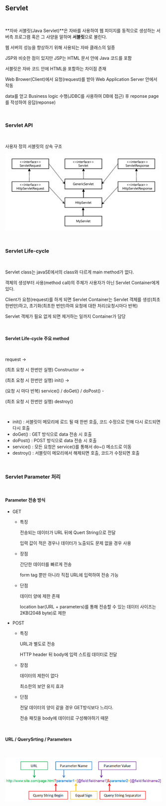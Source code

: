 ## Servlet

<br>

**자바 서블릿(Java Servlet)**은 자바를 사용하여 웹 피이지를 동적으로 생성하는 서버측 프로그램 혹은 그 사양을 말하며 **서블릿**으로 불린다.

웹 서버의 성능을 향상하기 위해 사용되는 자바 클래스의 일종

JSP와 비슷한 점이 있지만 JSP는 HTML 문서 안에 Java 코드를 포함

서블릿은 자바 코드 안에 HTML을 포함하는 차이점 존재

Web Brower(Client)에서 요청(request)를 받아 Web Application Server 안에서 작동

data를 얻고 Business logic 수행(JDBC를 사용하여 DB에 접근) 후 reponse page를 작성하여 응답(reponse)

<br>

### Servlet API

<br>

사용자 정의 서블릿의 상속 구조

![servlet](./../../img/inner%20ing/serveltAPI.png)

<br>

### Servlet Life-cycle

<br>

Servlet class는 javaSE에서의 class와 다르게 main method가 없다.

객체의 생성부터 사용(method call)의 주체가 사용자가 아닌 Servlet Container에게 있다.

Client가 요청(request)를 하게 되면 Servlet Container는 Servlet 객체를 생성(최초 한번만)하고, 초기화(최초한 번만)하여 요청에 대한 처리(요청시마다 반복)

Servlet 객체가 필요 없게 되면 제거하는 일까지 Container가 담당

<br>

#### Servlet Life-cycle 주요 method

<br>

request ->

(최초 요청 시 한번만 실행) Constructor ->

(최초 요청 시 한번만 실행) init() ->

(요청 시 마다 반복) service() / doGet() / doPost() -

(최초 요청 시 한번만 실행) destroy()

<br>

- init() : 서블릿이 메모리에 로드 될 때 한번 호출, 코드 수정으로 인해 다시 로드되면 다시 호출
- doGet() : GET 방식으로 data 전송 시 호출
- doPost() : POST 방식으로 data 전송 시 호출
- service() : 모든 요청은 service()를 통해서 do~() 메소드로 이동
- destroy() : 서블릿이 메모리에서 해제되면 호출, 코드가 수정되면 호출

<br>

### Servlet Parameter 처리

<br>

#### Parameter 전송 방식

- GET
    
    - 특징
  
        전송되는 데이터가 URL 뒤에 Quert String으로 전달

        입력 값이 적은 경우나 데이터가 노출되도 문제 없을 경우 사용

    - 장점

        간단한 데이터를 빠르게 전송

        form tag 뿐만 아니라 직접 URL에 입력하여 전송 가능

    - 단점

        데이터 양에 제한 존재

        location bar(URL + parameters)를 통해 전송할 수 있는 데이터 사이즈는 2KB(2048 byte)로 제한

- POST

    - 특징

        URL과 별도로 전송

        HTTP header 뒤 body에 입력 스트림 데이터로 전달

    - 장점

        데이터의 제한이 없다

        최소한의 보안 유지 효과

    - 단점

        전달 데이터의 양이 같을 경우 GET방식보다 느리다.

        전송 패킷을 body에 데이터로 구성해야하기 때문

<br>

#### URL / QuerySrting / Parameters

<br>

![QueryString](./../../img/inner%20ing/querystring.png)